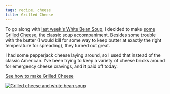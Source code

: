 ```yaml
---
tags: recipe, cheese
title: Grilled Cheese
---
```


To go along with [last week's White Bean
Soup](/blog/2016/08/11/white-bean-soup/), I decided to make [some
Grilled Cheese](/recipe/grilled-cheese), the classic soup accompaniment.
Besides some trouble with the butter (I would kill for some way to keep
butter at exactly the right temperature for spreading), they turned out
great.

I had some pepperjack cheese laying around, so I used that instead of
the classic American. I've been trying to keep a variety of cheese
bricks around for emergency cheese cravings, and it paid off today.

[See how to make Grilled Cheese](/recipe/grilled-cheese)

[![Grilled cheese and white bean
soup](/recipe/grilled-cheese/title.jpg)](/recipe/grilled-cheese)
